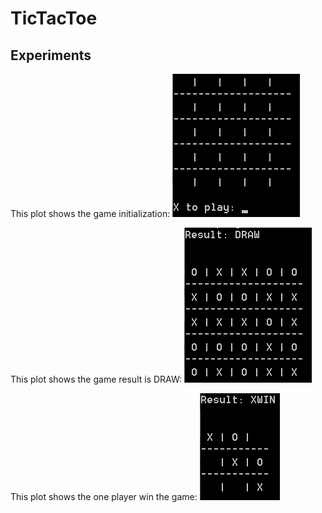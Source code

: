 # TicTacToe 

## Experiments


This plot shows the game initialization:
![avatar](/images/1.png)

This plot shows the game result is DRAW:
![avatar](/images/DRAW.png)

This plot shows the one player win the game: 
![avatar](/images/WIN.png)